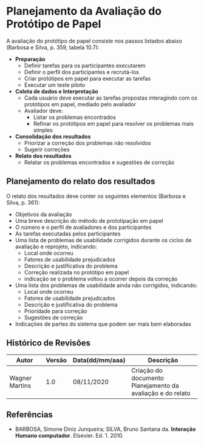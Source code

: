 # Planejamento da Avaliação do Protótipo de Papel

A avaliação do protótipo de papel consiste nos passos listados abaixo (Barbosa e Silva, p. 359, tabela 10.7):

- **Preparação**
    - Definir tarefas para os participantes executarem
    - Definir o perfil dos participantes e recrutá-los
    - Criar protótipos em papel para executar as tarefas
    - Executar um teste piloto
- **Coleta de dados e Interpretação**
    - Cada usuário deve executar as tarefas propostas interagindo com os protótipos em papel, mediado pelo avaliador
    - Avaliador deve:
        - Listar os problemas encontrados
        - Refinar os protótipos em papel para resolver os problemas mais simples
- **Consolidação dos resultados**
    - Priorizar a correção dos problemas não resolvidos
    - Sugerir correções
- **Relato dos resultados**
    - Relatar os problemas encontrados e sugestões de correção

## Planejamento do relato dos resultados

O relato dos resultados deve conter os seguintes elementos (Barbosa e Silva, p. 361):

- Objetivos da avaliação
- Uma breve descrição do método de prototipação em papel
- O número e o perfil de avaliadores e dos participantes
- As tarefas executadas pelos participantes
- Uma lista de problemas de usabilidade corrigidos durante os ciclos de avaliação e reprojeto, indicando:   
    - Local onde ocorreu
    - Fatores de usabilidade prejudicados
    - Descrição e justificativa do problema
    - Correção realizada no protótipo em papel
    - indicação se o problema voltou a ocorrer depois da correção
- Uma lista dos problemas de usabilidade ainda não corrigidos, indicando:
    - Local onde ocorreu
    - Fatores de usabilidade prejudicados
    - Descrição e justificativa do problema
    - Prioridade para correção
    - Sugestões de correção
- Indicações de partes do sistema que podem ser mais bem elaboradas


## Histórico de Revisões

|Autor|Versão|Data(dd/mm/aaa)|Descrição
|-|-|-|-
|Wagner Martins| 1.0 | 08/11/2020 | Criação do documento<br>Planejamento da avaliação e do relato

## Referências

* BARBOSA, Simone Diniz Junqueira; SILVA, Bruno Santana da. **Interação Humano computador**. Elsevier. Ed. 1. 2010.